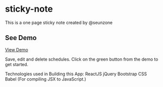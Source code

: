 # sticky-note
This is a one page sticky note created by @seunzone

## See Demo
[View Demo](https://seunzone.github.io/sticky-note/index.html)

Save, edit and delete schedules. 
Click on the green button from the demo to get started.

Technologies used in Building this App:
ReactJS
jQuery
Bootstrap
CSS
Babel (For compiling JSX to JavaScript.)
